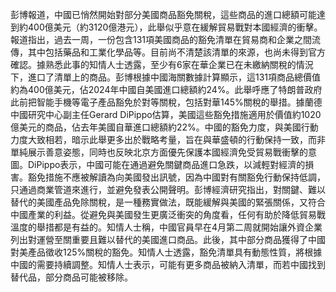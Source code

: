 彭博報道，中國已悄然開始對部分美國商品豁免關稅，這些商品的進口總額可能達到約400億美元（約3120億港元），此舉似乎意在緩解貿易戰對本國經濟的衝擊。報道指出，過去一周，一份包含131項美國商品的豁免清單在貿易商和企業之間流傳，其中包括藥品和工業化學品等。目前尚不清楚該清單的來源，也尚未得到官方確認。據熟悉此事的知情人士透露，至少有6家在華企業已在未繳納關稅的情況下，進口了清單上的商品。彭博根據中國海關數據計算顯示，這131項商品總價值約為400億美元，佔2024年中國自美國進口總額約24%。此舉呼應了特朗普政府此前把智能手機等電子產品豁免於對等關稅，包括對華145%關稅的舉措。據蘭德中國研究中心副主任Gerard DiPippo估算，美國這些豁免措施適用於價值約1020億美元的商品，佔去年美國自華進口總額約22%。中國的豁免力度，與美國行動力度大致相若，暗示此舉更多出於戰略考量，旨在與華盛頓的行動保持一致，而非單純展示善意姿態，同時也反映北京方面優先保護本國經濟免受貿易戰衝擊的意圖。DiPippo表示，中國可能在通過避免關鍵商品進口急跌，以減輕對經濟的損害。豁免措施不應被解讀為向美國發出訊號，因為中國對有關豁免行動保持低調，只通過商業管道來進行，並避免發表公開聲明。彭博經濟研究指出，對關鍵、難以替代的美國產品免除關稅，是一種務實做法，既能緩解與美國的緊張關係，又符合中國產業的利益。從避免與美國發生更廣泛衝突的角度看，任何有助於降低貿易戰溫度的舉措都是有益的。知情人士稱，中國官員早在4月第二周就開始讓外資企業列出對運營至關重要且難以替代的美國進口商品。此後，其中部分商品獲得了中國對美產品徵收125%關稅的豁免。知情人士透露，豁免清單具有動態性質，將根據中國的需要持續調整。知情人士表示，可能有更多商品被納入清單，而若中國找到替代品，部分商品可能被移除。